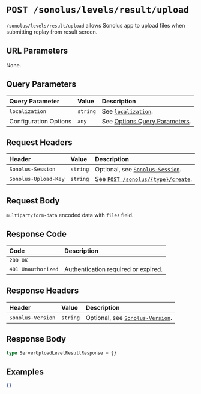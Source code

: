 # `POST /sonolus/levels/result/upload`

`/sonolus/levels/result/upload` allows Sonolus app to upload files when submitting replay from result screen.

## URL Parameters

None.

## Query Parameters

| Query Parameter       | Value    | Description                                                                      |
| :-------------------- | :------- | :------------------------------------------------------------------------------- |
| `localization`        | `string` | See [`localization`](../query-parameters/localization.md).                       |
| Configuration Options | `any`    | See [Options Query Parameters](../query-parameters/options-query-parameters.md). |

## Request Headers

| Header               | Value    | Description                                                         |
| :------------------- | :------- | :------------------------------------------------------------------ |
| `Sonolus-Session`    | `string` | Optional, see [`Sonolus-Session`](../headers/sonolus-session.md).   |
| `Sonolus-Upload-Key` | `string` | See [`POST /sonolus/{type}/create`](./post-sonolus-type-create.md). |

## Request Body

`multipart/form-data` encoded data with `files` field.

## Response Code

| Code               | Description                         |
| :----------------- | :---------------------------------- |
| `200 OK`           |                                     |
| `401 Unauthorized` | Authentication required or expired. |

## Response Headers

| Header            | Value    | Description                                                       |
| :---------------- | :------- | :---------------------------------------------------------------- |
| `Sonolus-Version` | `string` | Optional, see [`Sonolus-Version`](../headers/sonolus-version.md). |

## Response Body

```ts
type ServerUploadLevelResultResponse = {}
```

## Examples

```json
{}
```
